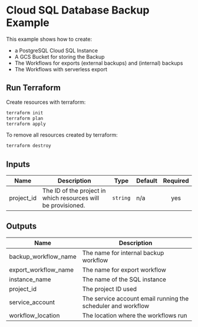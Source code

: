 # Cloud SQL Database Backup Example

This example shows how to create:

- a PostgreSQL Cloud SQL Instance
- A GCS Bucket for storing the Backup
- The Workflows for exports (external backups) and (internal) backups
- The Workflows with serverless export

## Run Terraform

Create resources with terraform:

```bash
terraform init
terraform plan
terraform apply
```

To remove all resources created by terraform:

```bash
terraform destroy
```

<!-- BEGINNING OF PRE-COMMIT-TERRAFORM DOCS HOOK -->
## Inputs

| Name | Description | Type | Default | Required |
|------|-------------|------|---------|:--------:|
| project\_id | The ID of the project in which resources will be provisioned. | `string` | n/a | yes |

## Outputs

| Name | Description |
|------|-------------|
| backup\_workflow\_name | The name for internal backup workflow |
| export\_workflow\_name | The name for export workflow |
| instance\_name | The name of the SQL instance |
| project\_id | The project ID used |
| service\_account | The service account email running the scheduler and workflow |
| workflow\_location | The location where the workflows run |

<!-- END OF PRE-COMMIT-TERRAFORM DOCS HOOK -->
